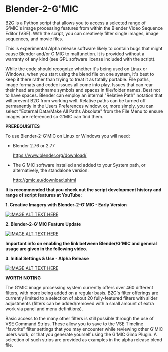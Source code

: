# Blender-2-G'MIC

B2G is a Python script that allows you to access a selected range of G'MIC's image processing features from within the Blender Video Sequence Editor (VSE). With the script, you can creatively filter single images, image sequences, and movie files.

This is experimental Alpha release software likely to contain bugs that might cause Blender and/or G'MIC to malfunction. It is provided without a warranty of any kind (see GPL software license included with the script).

While the code should recognize whether it's being used on Linux or Windows, when you start using the blend file on one system, it's best to keep it there rather than trying to treat it as totally portable. File paths, image formats and codec issues all come into play. Issues that can rear their head are pathname symbols and spaces in file/folder names. Best not to have spaces. Blender can employ an internal "Relative Path" notation that will prevent B2G from working well. Relative paths can be turned off permanently in the Users Preferences window, or, more simply, you can select "External Data/Make All Paths Absolute" from the File Menu to ensure images are referenced so G'MIC can find them.

**PREREQUISITES**

To use Blender-2-G'MIC on Linux or Windows you will need:

*  Blender 2.76 or 2.77

      https://www.blender.org/download/
      
*  The G'MIC software installed and added to your System path, or alternatively, the standalone version.       

      http://gmic.eu/download.shtml







**It is recommended that you check out the script development history and range of script features at YouTube:**

**1. Creative Imagery with Blender-2-G'MIC - Early Version**

[![IMAGE ALT TEXT HERE](https://img.youtube.com/vi/4Q78OPmbn3o/0.jpg)](https://www.youtube.com/watch?v=4Q78OPmbn3o)


**2. Blender-2-G'MIC Feature Update**

[![IMAGE ALT TEXT HERE](https://img.youtube.com/vi/p1twxAsLb6o/0.jpg)](https://www.youtube.com/watch?v=p1twxAsLb6o)



**Important info on enabling the link between Blender/G'MIC and general usage are given in the following video.**

**3. Initial Settings & Use - Alpha Release**

[![IMAGE ALT TEXT HERE](https://img.youtube.com/vi/TSzoEXAV1zs/0.jpg)](https://www.youtube.com/watch?v=TSzoEXAV1zs)


**WORTH NOTING**

The G'MIC image processing system currently offers over 460 different filters, with more being added on a regular basis. B2G's filter offerings are currently limited to a selection of about 20 fully-featured filters with slider adjustments (filters can be added/removed with a small amount of extra work via panel and menu definitions).

Basic access to the many other filters is still possible through the use of VSE Command Strips. These allow you to save to the VSE Timeline "favorite" filter settings that you may encounter while reviewing other G'MIC users work, or that you generate yourself using the G'MIC Gimp Plugin. A selection of such strips are provided as examples in the alpha release blend file.  
